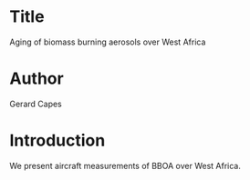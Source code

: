 # Title
Aging of biomass burning aerosols over West Africa

# Author
Gerard Capes

# Introduction
We present aircraft measurements of BBOA over West Africa.
